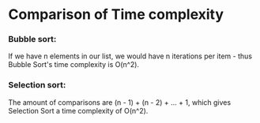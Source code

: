 # Comparison of Time complexity

### Bubble sort:
If we have n elements in our list, we would have n iterations per item - thus Bubble Sort's time complexity is O(n^2).

### Selection sort:

The amount of comparisons are (n - 1) + (n - 2) + ... + 1, which gives Selection Sort a time complexity of O(n^2).